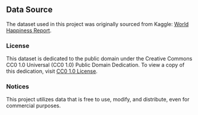## Data Source

The dataset used in this project was originally sourced from Kaggle: [World Happiness Report](https://www.kaggle.com/datasets/unsdsn/world-happiness).

### License

This dataset is dedicated to the public domain under the Creative Commons CC0 1.0 Universal (CC0 1.0) Public Domain Dedication. To view a copy of this dedication, visit [CC0 1.0 License](https://creativecommons.org/publicdomain/zero/1.0/).

### Notices

This project utilizes data that is free to use, modify, and distribute, even for commercial purposes.
